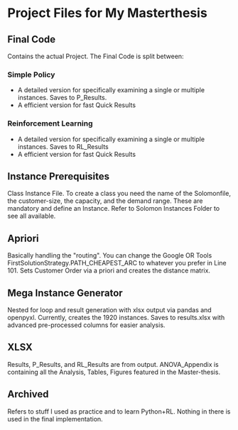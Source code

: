 # Project Files for My Masterthesis

## Final Code 

Contains the actual Project. The Final Code is split between:

### Simple Policy

- A detailed version for specifically examining a single or multiple instances. Saves to P_Results.
- A efficient version for fast Quick Results

### Reinforcement Learning

- A detailed version for specifically examining a single or multiple instances. Saves to RL_Results
- A efficient version for fast Quick Results

## Instance Prerequisites

Class Instance File. To create a class you need the name of the Solomonfile, the customer-size, the capacity, and the demand range. These are mandatory and define an Instance. Refer to Solomon Instances Folder to see all available.

## Apriori

Basically handling the "routing". You can change the Google OR Tools FirstSolutionStrategy.PATH_CHEAPEST_ARC to whatever you prefer in Line 101. Sets Customer Order via a priori and creates the distance matrix.

## Mega Instance Generator

Nested for loop and result generation with xlsx output via pandas and openpyxl. Currently, creates the 1920 instances. Saves to results.xlsx with advanced pre-processed columns for easier analysis.

## XLSX

Results, P_Results, and RL_Results are from output. ANOVA_Appendix is containing all the Analysis, Tables, Figures featured in the Master-thesis.

## Archived

Refers to stuff I used as practice and to learn Python+RL. Nothing in there is used in the final implementation.
